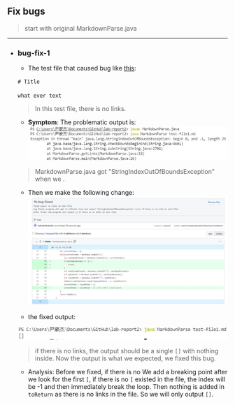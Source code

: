 ## Fix bugs
> start with original MarkdownParse.java

---

* ### **bug-fix-1**

    - The test file that caused bug like [this](https://heihaheihahello.github.io/lab-report2/test-file1.md):

    ```
    # Title

    what ever text
    ```

    > In this test file, there is no links.
    - **Symptom**: The problematic output is: 
    ![Image](1w.jpg)
    > MarkdownParse.java got "StringIndexOutOfBoundsException" when we .

    - Then we make the following change:
    ![Image](1fix.jpg)

    - the fixed output: 

    ![Image](1fixed.jpg)
    > if there is no links, the output should be a single `[]` with nothing inside. Now the output is what we expected, we fixed this bug.

    - Analysis: Before we fixed, if there is no We add a breaking point after we look for the first `[`, if there is no `[` existed in the file, the index will be -1 and then immediately break the loop. Then nothing is added in `toReturn` as there is no links in the file. So we will only output `[]`. 
    
      

